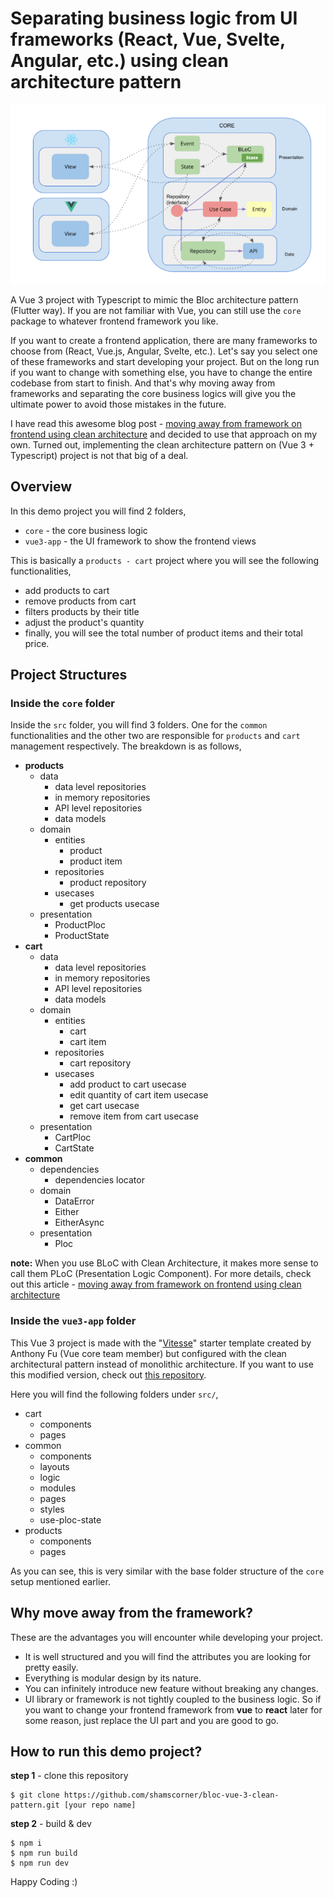 # Separating business logic from UI frameworks (React, Vue, Svelte, Angular, etc.) using clean architecture pattern

![Moving away from the framework](https://raw.githubusercontent.com/shamscorner/images/main/bloc-pattern.png)

A Vue 3 project with Typescript to mimic the Bloc architecture pattern (Flutter way). If you are not familiar with Vue, you can still use the `core` package to whatever frontend framework you like.

If you want to create a frontend application, there are many frameworks to choose from (React, Vue.js, Angular, Svelte, etc.). Let's say you select one of these frameworks and start developing your project. But on the long run if you want to change with something else, you have to change the entire codebase from start to finish. And that's why moving away from frameworks and separating the core business logics will give you the ultimate power to avoid those mistakes in the future.

I have read this awesome blog post - [moving away from framework on frontend using clean architecture](http://xurxodev.com/frontend-clean_architecture/) and decided to use that approach on my own. Turned out, implementing the clean architecture pattern on (Vue 3 + Typescript) project is not that big of a deal.

## Overview

In this demo project you will find 2 folders,

- `core` - the core business logic
- `vue3-app` - the UI framework to show the frontend views

This is basically a `products - cart` project where you will see the following functionalities,

- add products to cart
- remove products from cart
- filters products by their title
- adjust the product's quantity
- finally, you will see the total number of product items and their total price.

## Project Structures

### Inside the `core` folder

Inside the `src` folder, you will find 3 folders. One for the `common` functionalities and the other two are responsible for `products` and `cart` management respectively. The breakdown is as follows,

- **products**
  - data
    - data level repositories
    - in memory repositories
    - API level repositories
    - data models
  - domain
    - entities
      - product
      - product item
    - repositories
      - product repository
    - usecases
      - get products usecase
  - presentation
    - ProductPloc
    - ProductState
- **cart**
  - data
    - data level repositories
    - in memory repositories
    - API level repositories
    - data models
  - domain
    - entities
      - cart
      - cart item
    - repositories
      - cart repository
    - usecases
      - add product to cart usecase
      - edit quantity of cart item usecase
      - get cart usecase
      - remove item from cart usecase
  - presentation
    - CartPloc
    - CartState
- **common**
  - dependencies
    - dependencies locator
  - domain
    - DataError
    - Either
    - EitherAsync
  - presentation
    - Ploc

**note:** When you use BLoC with Clean Architecture, it makes more sense to call them PLoC (Presentation Logic Component). For more details, check out this article - [moving away from framework on frontend using clean architecture](http://xurxodev.com/frontend-clean_architecture/)

### Inside the `vue3-app` folder

This Vue 3 project is made with the "[Vitesse](https://github.com/antfu/vitesse)" starter template created by Anthony Fu (Vue core team member) but configured with the clean architectural pattern instead of monolithic architecture. If you want to use this modified version, check out [this repository](https://github.com/shamscorner/vitesse-stackter-clean-architect).

Here you will find the following folders under `src/`,

- cart
  - components
  - pages
- common
  - components
  - layouts
  - logic
  - modules
  - pages
  - styles
  - use-ploc-state
- products
  - components
  - pages

As you can see, this is very similar with the base folder structure of the `core` setup mentioned earlier.

## Why move away from the framework?

These are the advantages you will encounter while developing your project.

- It is well structured and you will find the attributes you are looking for pretty easily.
- Everything is modular design by its nature.
- You can infinitely introduce new feature without breaking any changes.
- UI library or framework is not tightly coupled to the business logic. So if you want to change your frontend framework from **vue** to **react** later for some reason, just replace the UI part and you are good to go.

## How to run this demo project?

**step 1** - clone this repository

```
$ git clone https://github.com/shamscorner/bloc-vue-3-clean-pattern.git [your repo name]
```

**step 2** - build & dev

```
$ npm i
$ npm run build
$ npm run dev
```

Happy Coding :)
